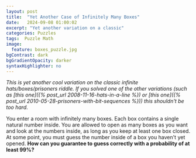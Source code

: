 ```yaml
---
layout: post
title:  "Yet Another Case of Infinitely Many Boxes"
date:   2024-09-08 01:00:02
excerpt: "Yet another variation on a classic"
categories: Puzzles
tags:  Puzzle Math
image:
  feature: boxes_puzzle.jpg
bgContrast: dark
bgGradientOpacity: darker
syntaxHighlighter: no
---
```


_This is yet another cool variation on the classic infinite hats/boxes/prisoners riddle.
If you solved one of the other variations (such as [this one]({% post_url 2008-11-16-hats-in-a-line %}) or [this one]({% post_url 2010-05-28-prisoners-with-bit-sequences %})) this shouldn't be too hard._

You enter a room with infinitely many boxes. Each box contains a single natural number inside.
You are allowed to open as many boxes as you want and look at the numbers inside, as long as you keep at least one box closed.
At some point, you must guess the number inside of a box you haven't yet opened.
**How can you guarantee to guess correctly with a probability of at least 99%?**
